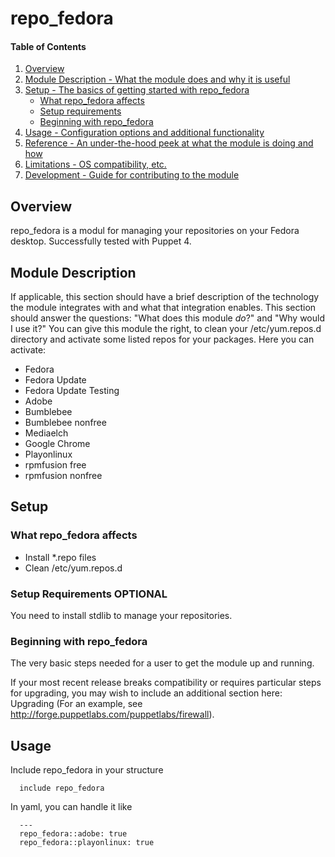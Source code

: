 # repo_fedora

#### Table of Contents

1. [Overview](#overview)
2. [Module Description - What the module does and why it is useful](#module-description)
3. [Setup - The basics of getting started with repo_fedora](#setup)
    * [What repo_fedora affects](#what-repo_fedora-affects)
    * [Setup requirements](#setup-requirements)
    * [Beginning with repo_fedora](#beginning-with-repo_fedora)
4. [Usage - Configuration options and additional functionality](#usage)
5. [Reference - An under-the-hood peek at what the module is doing and how](#reference)
5. [Limitations - OS compatibility, etc.](#limitations)
6. [Development - Guide for contributing to the module](#development)

## Overview

repo_fedora is a modul for managing your repositories on your Fedora desktop. Successfully tested with Puppet 4.

## Module Description

If applicable, this section should have a brief description of the technology
the module integrates with and what that integration enables. This section
should answer the questions: "What does this module *do*?" and "Why would I use
it?"
You can give this module the right, to clean your /etc/yum.repos.d directory and activate some listed repos for your packages. Here you can activate:

* Fedora
* Fedora Update
* Fedora Update Testing
* Adobe
* Bumblebee
* Bumblebee nonfree
* Mediaelch
* Google Chrome
* Playonlinux
* rpmfusion free
* rpmfusion nonfree

## Setup

### What repo_fedora affects

* Install *.repo files
* Clean /etc/yum.repos.d

### Setup Requirements **OPTIONAL**

You need to install stdlib to manage your repositories.

### Beginning with repo_fedora

The very basic steps needed for a user to get the module up and running.

If your most recent release breaks compatibility or requires particular steps
for upgrading, you may wish to include an additional section here: Upgrading
(For an example, see http://forge.puppetlabs.com/puppetlabs/firewall).

## Usage

Include repo_fedora in your structure

```
  include repo_fedora
```

In yaml, you can handle it like
```
  ---
  repo_fedora::adobe: true
  repo_fedora::playonlinux: true
```
